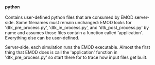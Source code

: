 #### python
Contains user-defined python files that are consumed by EMOD server-side.
Some filenames must remain unchanged: EMOD looks for 'dtk_pre_process.py',
'dtk_in_process.py', and 'dtk_post_process.py' by name and assumes those
files contain a function called 'application'. Everything else can be
user-defined.



Server-side, each simulation runs the EMOD executable. Almost the first thing
that EMOD does is call the 'application' function in 'dtk_pre_process.py' so
start there for to trace how input files get built.